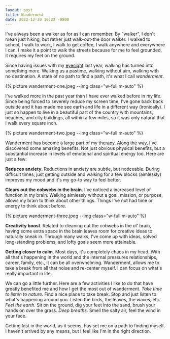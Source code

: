```yaml
---
layout: post
title: Wanderment
date: 2022-12-30 10:22 -0800
---
```

I've always been a walker as for as I can remember. By "walker", I don't mean just hiking, but
rather just walk-out-the door walker. I walked to school, I walk to work, I walk
to get coffee, I walk anywhere and everywhere I can. I make it a point to walk the streets because
for me to feel grounded, it requires my feet on the ground. <!--more-->

Since having issues with my [eyesight](/articles/2021/08/30/taking-care-of-your-vision) last year,
walking has turned into something more. Walking as a pastime, walking without aim, walking with no
destination. A state of no path to find a path, it's what I call  _wanderment_.

{%
  picture
  wanderment-one.jpeg
  --img class="w-full m-auto"
%}

I've walked more in the past year than I have ever walked before in my life. Since being forced to
severely reduce my screen time, I've gone back back outside and it has made me see earth and life in
a different way (ironically). I just so happen to live in a beautiful part of the country with
mountains, beaches, and city buildings, all within a few miles, so it was only natural that I walk
every square inch.

{%
  picture
  wanderment-two.jpeg
  --img class="w-full m-auto"
%}

Wanderment has become a large part of my therapy. Along the way, I've discovered some amazing
benefits. Not just obvious physical benefits, but a substantial increase in levels of
emotional and spiritual energy too. Here are just a few:

**Reduces anxiety**. Reductions in anxiety are subtle, but noticeable. During difficult times, just
getting outside and walking for a few blocks (aimlessly) improves my mood and it's my go-to way to
feel better.

**Clears out the cobwebs in the brain**. I've noticed a increased level of function in my
brain. Walking aimlessly without a goal, mission, or purpose, allows my brain to think about other
things. Things I've not had time or energy to think about before.

{%
  picture
  wanderment-three.jpeg
  --img class="w-full m-auto"
%}

**Creativity boost**. Related to cleaning out the cobwebs in the ol' brain, having some extra space
in the brain leaves room for creative ideas to naturally sneak in. Through many walks, I've
come up with ideas, solved long-standing problems, and lofty goals seem more attainable.

**Getting closer to calm**. Most days, it's completely chaos in my head. With all that's happening in
  the world and the internal pressures relationships, career, family, etc., it can be all
  overwhelming. Wanderment, allows me to take a break from all that noise and re-center myself. I
  can focus on what's really important in life.

We can go a little further. Here are a few activities I like to do that have greatly benefited me
and how I get the most out of wanderment. _Take time to listen to nature._ Find a nice place to take
break. Stop and just listen to what's happening around you. Listen the birds, the leaves, the waves,
etc. _Feel the earth._ Sit on the ground, dig your feet into the sand, brush your hands on over the
grass. _Deep breaths._  Smell the salty air, feel the wind in your face.

Getting lost in the world, as it seems, has set me on a path to finding myself. I haven't arrived by
any means, but I feel like I'm in the right direction.
